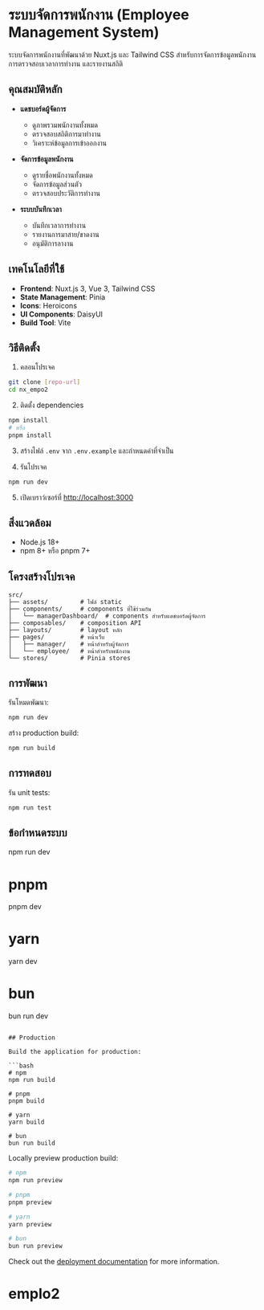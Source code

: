 # ระบบจัดการพนักงาน (Employee Management System)

ระบบจัดการพนักงานที่พัฒนาด้วย Nuxt.js และ Tailwind CSS สำหรับการจัดการข้อมูลพนักงาน การตรวจสอบเวลาการทำงาน และรายงานสถิติ

## คุณสมบัติหลัก

- **แดชบอร์ดผู้จัดการ**
  - ดูภาพรวมพนักงานทั้งหมด
  - ตรวจสอบสถิติการมาทำงาน
  - วิเคราะห์ข้อมูลการเข้าออกงาน

- **จัดการข้อมูลพนักงาน**
  - ดูรายชื่อพนักงานทั้งหมด
  - จัดการข้อมูลส่วนตัว
  - ตรวจสอบประวัติการทำงาน

- **ระบบบันทึกเวลา**
  - บันทึกเวลาการทำงาน
  - รายงานการมาสาย/ขาดงาน
  - อนุมัติการลางาน

## เทคโนโลยีที่ใช้

- **Frontend**: Nuxt.js 3, Vue 3, Tailwind CSS
- **State Management**: Pinia
- **Icons**: Heroicons
- **UI Components**: DaisyUI
- **Build Tool**: Vite



## วิธีติดตั้ง

1. คลอนโปรเจค
```bash
git clone [repo-url]
cd nx_empo2
```

2. ติดตั้ง dependencies
```bash
npm install
# หรือ
pnpm install
```

3. สร้างไฟล์ `.env` จาก `.env.example` และกำหนดค่าที่จำเป็น

4. รันโปรเจค
```bash
npm run dev
```

5. เปิดเบราว์เซอร์ที่ [http://localhost:3000](http://localhost:3000)

## สิ่งแวดล้อม

- Node.js 18+
- npm 8+ หรือ pnpm 7+

## โครงสร้างโปรเจค

```
src/
├── assets/         # ไฟล์ static
├── components/     # components ที่ใช้ร่วมกัน
│   └── managerDashboard/  # components สำหรับแดชบอร์ดผู้จัดการ
├── composables/    # composition API
├── layouts/        # layout หลัก
├── pages/          # หน้าเว็บ
│   ├── manager/    # หน้าสำหรับผู้จัดการ
│   └── employee/   # หน้าสำหรับพนักงาน
└── stores/         # Pinia stores
```

## การพัฒนา

รันโหมดพัฒนา:
```bash
npm run dev
```

สร้าง production build:
```bash
npm run build
```

## การทดสอบ

รัน unit tests:
```bash
npm run test
```

## ข้อกำหนดระบบ
npm run dev

# pnpm
pnpm dev

# yarn
yarn dev

# bun
bun run dev
```

## Production

Build the application for production:

```bash
# npm
npm run build

# pnpm
pnpm build

# yarn
yarn build

# bun
bun run build
```

Locally preview production build:

```bash
# npm
npm run preview

# pnpm
pnpm preview

# yarn
yarn preview

# bun
bun run preview
```

Check out the [deployment documentation](https://nuxt.com/docs/getting-started/deployment) for more information.
# emplo2
